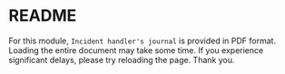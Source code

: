 # README

For this module, `Incident handler's journal` is provided in PDF format. Loading the entire document may take some time. If you experience significant delays, please try reloading the page. Thank you.
